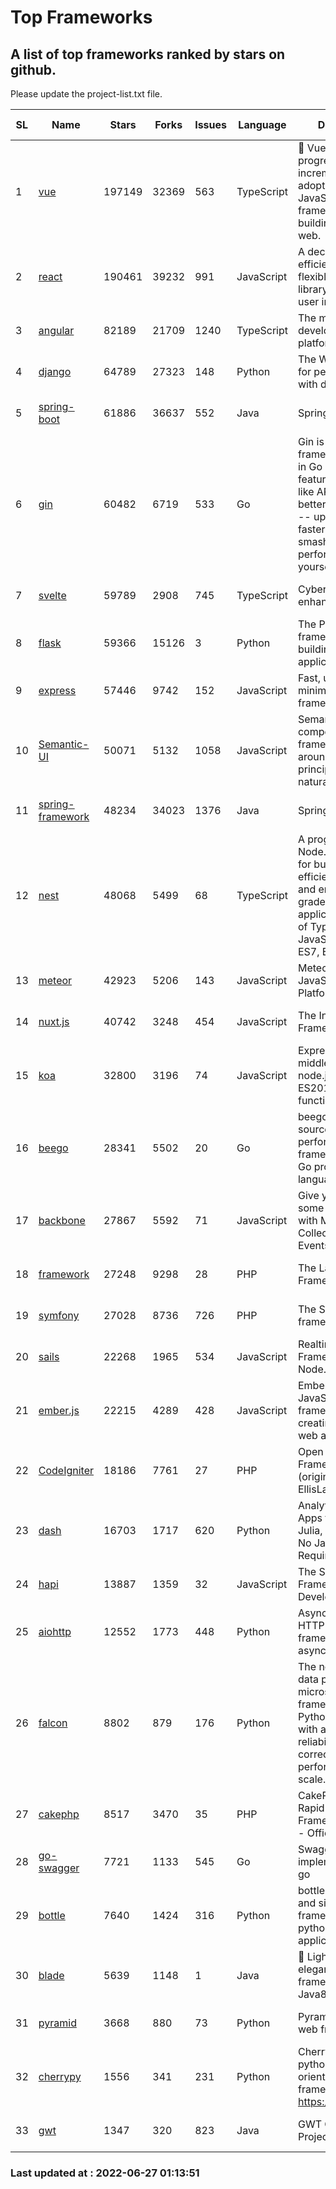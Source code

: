 # Top Frameworks
## A list of top frameworks ranked by stars on github.  
Please update the project-list.txt file.

| SL| Name  | Stars| Forks| Issues | Language | Description | Last Commit |
| --| ------| -----| ---- | ------ | -------- | ----------- | ----------- |
| 1 | [vue](https://github.com/vuejs/vue) | 197149 | 32369 | 563 | TypeScript | 🖖 Vue.js is a progressive, incrementally-adoptable JavaScript framework for building UI on the web. | 2022-06-26 08:41:54 |
| 2 | [react](https://github.com/facebook/react) | 190461 | 39232 | 991 | JavaScript | A declarative, efficient, and flexible JavaScript library for building user interfaces. | 2022-06-26 19:22:10 |
| 3 | [angular](https://github.com/angular/angular) | 82189 | 21709 | 1240 | TypeScript | The modern web developer’s platform | 2022-06-25 00:04:06 |
| 4 | [django](https://github.com/django/django) | 64789 | 27323 | 148 | Python | The Web framework for perfectionists with deadlines. | 2022-06-24 12:52:21 |
| 5 | [spring-boot](https://github.com/spring-projects/spring-boot) | 61886 | 36637 | 552 | Java | Spring Boot | 2022-06-26 08:55:36 |
| 6 | [gin](https://github.com/gin-gonic/gin) | 60482 | 6719 | 533 | Go | Gin is a HTTP web framework written in Go (Golang). It features a Martini-like API with much better performance -- up to 40 times faster. If you need smashing performance, get yourself some Gin. | 2022-06-26 23:11:41 |
| 7 | [svelte](https://github.com/sveltejs/svelte) | 59789 | 2908 | 745 | TypeScript | Cybernetically enhanced web apps | 2022-06-25 17:56:06 |
| 8 | [flask](https://github.com/pallets/flask) | 59366 | 15126 | 3 | Python | The Python micro framework for building web applications. | 2022-06-18 19:24:13 |
| 9 | [express](https://github.com/expressjs/express) | 57446 | 9742 | 152 | JavaScript | Fast, unopinionated, minimalist web framework for node. | 2022-05-20 15:57:37 |
| 10 | [Semantic-UI](https://github.com/Semantic-Org/Semantic-UI) | 50071 | 5132 | 1058 | JavaScript | Semantic is a UI component framework based around useful principles from natural language. | 2018-10-21 20:59:02 |
| 11 | [spring-framework](https://github.com/spring-projects/spring-framework) | 48234 | 34023 | 1376 | Java | Spring Framework | 2022-06-25 18:14:27 |
| 12 | [nest](https://github.com/nestjs/nest) | 48068 | 5499 | 68 | TypeScript | A progressive Node.js framework for building efficient, scalable, and enterprise-grade server-side applications on top of TypeScript & JavaScript (ES6, ES7, ES8) 🚀 | 2022-06-24 11:55:48 |
| 13 | [meteor](https://github.com/meteor/meteor) | 42923 | 5206 | 143 | JavaScript | Meteor, the JavaScript App Platform | 2022-06-23 09:10:15 |
| 14 | [nuxt.js](https://github.com/nuxt/nuxt.js) | 40742 | 3248 | 454 | JavaScript | The Intuitive Vue(2) Framework | 2022-06-23 23:08:54 |
| 15 | [koa](https://github.com/koajs/koa) | 32800 | 3196 | 74 | JavaScript | Expressive middleware for node.js using ES2017 async functions | 2022-04-06 16:09:57 |
| 16 | [beego](https://github.com/beego/beego) | 28341 | 5502 | 20 | Go | beego is an open-source, high-performance web framework for the Go programming language. | 2022-06-18 15:19:56 |
| 17 | [backbone](https://github.com/jashkenas/backbone) | 27867 | 5592 | 71 | JavaScript | Give your JS App some Backbone with Models, Views, Collections, and Events | 2022-04-26 12:19:45 |
| 18 | [framework](https://github.com/laravel/framework) | 27248 | 9298 | 28 | PHP | The Laravel Framework. | 2022-06-24 17:46:59 |
| 19 | [symfony](https://github.com/symfony/symfony) | 27028 | 8736 | 726 | PHP | The Symfony PHP framework | 2022-06-26 16:35:21 |
| 20 | [sails](https://github.com/balderdashy/sails) | 22268 | 1965 | 534 | JavaScript | Realtime MVC Framework for Node.js | 2022-05-27 21:40:10 |
| 21 | [ember.js](https://github.com/emberjs/ember.js) | 22215 | 4289 | 428 | JavaScript | Ember.js - A JavaScript framework for creating ambitious web applications | 2022-06-22 18:17:53 |
| 22 | [CodeIgniter](https://github.com/bcit-ci/CodeIgniter) | 18186 | 7761 | 27 | PHP | Open Source PHP Framework (originally from EllisLab) | 2022-06-26 13:11:29 |
| 23 | [dash](https://github.com/plotly/dash) | 16703 | 1717 | 620 | Python | Analytical Web Apps for Python, R, Julia, and Jupyter. No JavaScript Required. | 2022-06-17 20:17:56 |
| 24 | [hapi](https://github.com/hapijs/hapi) | 13887 | 1359 | 32 | JavaScript | The Simple, Secure Framework Developers Trust | 2022-06-13 17:44:05 |
| 25 | [aiohttp](https://github.com/aio-libs/aiohttp) | 12552 | 1773 | 448 | Python | Asynchronous HTTP client/server framework for asyncio and Python | 2022-06-20 10:21:07 |
| 26 | [falcon](https://github.com/falconry/falcon) | 8802 | 879 | 176 | Python | The no-magic web data plane API and microservices framework for Python developers, with a focus on reliability, correctness, and performance at scale. | 2022-06-01 18:06:26 |
| 27 | [cakephp](https://github.com/cakephp/cakephp) | 8517 | 3470 | 35 | PHP | CakePHP: The Rapid Development Framework for PHP - Official Repository | 2022-06-25 06:56:22 |
| 28 | [go-swagger](https://github.com/go-swagger/go-swagger) | 7721 | 1133 | 545 | Go | Swagger 2.0 implementation for go | 2022-06-14 15:48:24 |
| 29 | [bottle](https://github.com/bottlepy/bottle) | 7640 | 1424 | 316 | Python | bottle.py is a fast and simple micro-framework for python web-applications. | 2022-06-21 09:42:15 |
| 30 | [blade](https://github.com/lets-blade/blade) | 5639 | 1148 | 1 | Java | :rocket: Lightning fast and elegant mvc framework for Java8 | 2022-05-10 12:38:06 |
| 31 | [pyramid](https://github.com/Pylons/pyramid) | 3668 | 880 | 73 | Python | Pyramid - A Python web framework | 2022-03-13 22:49:13 |
| 32 | [cherrypy](https://github.com/cherrypy/cherrypy) | 1556 | 341 | 231 | Python | CherryPy is a pythonic, object-oriented HTTP framework.      https://cherrypy.dev | 2022-03-13 22:31:07 |
| 33 | [gwt](https://github.com/gwtproject/gwt) | 1347 | 320 | 823 | Java | GWT Open Source Project | 2022-05-05 14:30:51 |

### Last updated at : 2022-06-27 01:13:51
